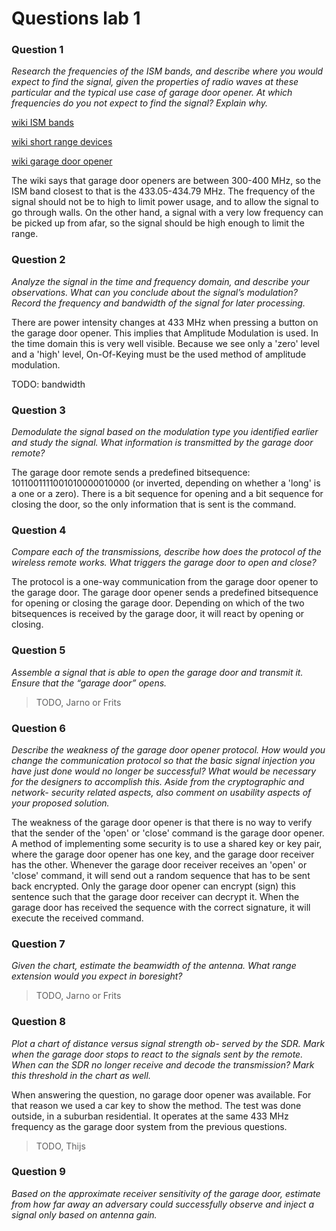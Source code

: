 # Questions lab 1

### Question 1 
*Research the frequencies of the ISM bands, and describe where you would expect
to find the signal, given the properties of radio waves at these particular and 
the typical use case of garage door opener. At which frequencies do you not 
expect to find the signal? Explain why.*

[wiki ISM bands](https://en.wikipedia.org/wiki/ISM_band)

[wiki short range devices](https://en.wikipedia.org/wiki/Short_Range_Devices)

[wiki garage door opener](https://en.wikipedia.org/wiki/Garage_door_opener)

The wiki says that garage door openers are between 300-400 MHz, so the ISM band
closest to that is the 433.05-434.79 MHz. The frequency of the signal should
not be to high to limit power usage, and to allow the signal to go through
walls. On the other hand, a signal with a very low frequency can be picked up
from afar, so the signal should be high enough to limit the range.


### Question 2
*Analyze the signal in the time and frequency domain, and describe your 
observations. What can you conclude about the signal’s modulation? Record the 
frequency and bandwidth of the signal for later processing.*

There are power intensity changes at 433 MHz when pressing a button on the 
garage door opener. This implies that Amplitude Modulation is used. In the 
time domain this is very well visible. Because we see only a 'zero' level and 
a 'high' level, On-Of-Keying must be the used method of amplitude modulation. 

TODO: bandwidth


### Question 3 
*Demodulate the signal based on the modulation type
you identified earlier and study the signal. What information is
transmitted by the garage door remote?*

The garage door remote sends a predefined bitsequence: 
1011001111001010000010000 (or inverted, depending on whether a 'long' is a one 
or a zero). 
There is a bit sequence for opening and a bit sequence for closing the door, so
the only information that is sent is the command.


### Question 4 
*Compare each of the transmissions, describe how
does the protocol of the wireless remote works. What triggers the
garage door to open and close?*

The protocol is a one-way communication from the garage door opener to the 
garage door.
The garage door opener sends a predefined bitsequence for opening or closing 
the garage door. Depending on which of the two bitsequences is received by 
the garage door, it will react by opening or closing.


### Question 5 
*Assemble a signal that is able to open the garage
door and transmit it. Ensure that the “garage door” opens.*

> TODO, Jarno or Frits

### Question 6
*Describe the weakness of the garage door opener
protocol. How would you change the communication protocol
so that the basic signal injection you have just done would no
longer be successful? What would be necessary for the designers
to accomplish this. Aside from the cryptographic and network-
security related aspects, also comment on usability aspects of
your proposed solution.*

The weakness of the garage door opener is that there is no way to verify that
the sender of the 'open' or 'close' command is the garage door opener.
A method of implementing some security is to use a shared key or key pair, 
where the garage door opener has one key, and the garage door receiver has the 
other. 
Whenever the garage door receiver receives an 'open' or 'close' command, it will
send out a random sequence that has to be sent back encrypted. Only the garage
door opener can encrypt (sign) this sentence such that the garage door receiver 
can decrypt it. When the garage door has received the sequence with the correct
signature, it will execute the received command.

### Question 7 
*Given the chart, estimate the beamwidth of the antenna. What range extension 
would you expect in boresight?*

> TODO, Jarno or Frits

### Question 8
*Plot a chart of distance versus signal strength ob-
served by the SDR. Mark when the garage door stops to react
to the signals sent by the remote. When can the SDR no longer
receive and decode the transmission? Mark this threshold in the
chart as well.*

When answering the question, no garage door opener was available. For that reason
we used a car key to show the method. The test was done outside, in a suburban
residential. It operates at the same 433 MHz frequency as the garage door system
from the previous questions.
> TODO, Thijs

### Question 9 
*Based on the approximate receiver sensitivity of the
garage door, estimate from how far away an adversary could
successfully observe and inject a signal only based on antenna
gain.*


